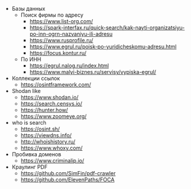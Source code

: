 - Базы данных
	- Поиск фирмы по адресу
		- https://www.list-org.com/
		- https://spark-interfax.ru/quick-search/kak-nayti-organizatsiyu-po-inn-ogrn-nazvaniyu-ili-adresu
		- https://www.rusprofile.ru/
		- https://www.egrul.ru/poisk-po-yuridicheskomu-adresu.html
		- https://focus.kontur.ru/
	- По ИНН
		- https://egrul.nalog.ru/index.html
		- https://www.malyi-biznes.ru/servisy/vypiska-egrul/
- Коллекции ссылок
	- https://osintframework.com/
- Shodan like
	- https://www.shodan.io/
	- https://search.censys.io/
	- https://hunter.how/
	- https://www.zoomeye.org/
- who is search
	- https://osint.sh/
	- https://viewdns.info/
	- http://whoishistory.ru/
	- https://www.whoxy.com/
- Пробивка доменов
	- https://www.criminalip.io/
- Краулинг PDF
	- https://github.com/SimFin/pdf-crawler
	- https://github.com/ElevenPaths/FOCA